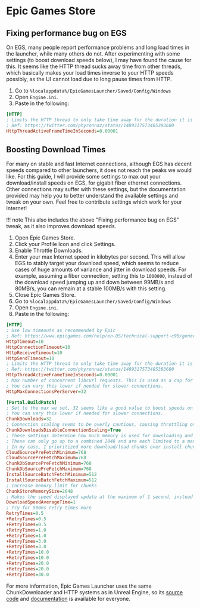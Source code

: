 # Epic Games Store

## Fixing performance bug on EGS

On EGS, many people report performance problems and long load times in the launcher, while many others do not. After experimenting with some settings (to boost download speeds below), I may have found the cause for this. It seems like the HTTP thread sucks away time from other threads, which basically makes your load times inverse to your HTTP speeds possibly, as the UI cannot load due to long pause times from HTTP.

1. Go to `%localappdata%/EpicGamesLauncher/Saved/Config/Windows`
2. Open `Engine.ini`.
3. Paste in the following:

```ini
[HTTP]
; Limits the HTTP thread to only take time away for the duration it is able to do work
; Ref: https://twitter.com/phyronnaz/status/1489317573485383680
HttpThreadActiveFrameTimeInSeconds=0.00001
```

## Boosting Download Times

For many on stable and fast Internet connections, although EGS has decent speeds compared to other launchers, it does not reach the peaks we would like. For this guide, I will provide some settings to max out your download/install speeds on EGS, for gigabit fiber ethernet connections. Other connections may suffer with these settings, but the documentation provided may help you to better understand the available settings and tweak on your own. Feel free to contribute settings which work for your Internet!

!!! note
    This also includes the above "Fixing performance bug on EGS" tweak, as it also improves download speeds.

1. Open Epic Games Store.
2. Click your Profile Icon and click Settings.
3. Enable Throttle Downloads.
4. Enter your max Internet speed in kilobytes per second. This will allow EGS to stably target your download speed, which seems to reduce cases of huge amounts of variance and jitter in download speeds. For example, assuming a fiber connection, setting this to `1000000`, instead of the download speed jumping up and down between 99MB/s and 80MB/s, you can remain at a stable 100MB/s with this setting.
5. Close Epic Games Store.
6. Go to `%localappdata%/EpicGamesLauncher/Saved/Config/Windows`
7. Open `Engine.ini`.
8. Paste in the following:

```ini
[HTTP]
; Use low timeouts as recommended by Epic
; Ref: https://www.epicgames.com/help/en-US/technical-support-c90/general-support-c91/how-to-troubleshoot-connection-issues-a3510
HttpTimeout=10
HttpConnectionTimeout=10
HttpReceiveTimeout=10
HttpSendTimeout=10
; Limits the HTTP thread to only take time away for the duration it is able to do work
; Ref: https://twitter.com/phyronnaz/status/1489317573485383680
HttpThreadActiveFrameTimeInSeconds=0.00001
; Max number of concurrent libcurl requests. This is used as a cap for ChunkDownloads.
; You can vary this lower if needed for slower connections.
HttpMaxConnectionsPerServer=32

[Portal.BuildPatch]
; Set to the max we set, 32 seems like a good value to boost speeds on strong internet connections.
; You can vary this lower if needed for slower connections.
ChunkDownloads=32
; Connection scaling seems to be overly cautious, causing throttling on what you can adjust manually for yourself with the ChunkDownloads options.
ChunkDownloadsDisableConnectionScaling=True
; These settings determine how much memory is used for downloading and installing chunks.
; These can only go up to a combined 2048 and are each limited to a max of 1000.
; In my case, I prioritized more download/load chunks over install chunks.
CloudSourcePreFetchMinimum=768
CloudSourcePreFetchMaximum=768
ChunkDbSourcePreFetchMinimum=768
ChunkDbSourcePreFetchMaximum=768
InstallSourceBatchFetchMinimum=512
InstallSourceBatchFetchMaximum=512
; Increase memory limit for chunks
ChunkStoreMemorySize=2048
; Makes the speed displayed update at the maximum of 1 second, instead of over 10 seconds.
DownloadSpeedAverageTime=1
; Try for 500ms retry times more
RetryTimes=0.5
+RetryTimes=0.5
+RetryTimes=0.5
+RetryTimes=1.0
+RetryTimes=1.0
+RetryTimes=3.0
+RetryTimes=3.0
+RetryTimes=10.0
+RetryTimes=10.0
+RetryTimes=20.0
+RetryTimes=20.0
+RetryTimes=30.0
```

For more information, Epic Games Launcher uses the same ChunkDownloader and HTTP systems as in Unreal Engine, so its [source code](https://github.com/EpicGames/UnrealEngine/tree/ue5-main/Engine/Source/Runtime/Online/BuildPatchServices) and [documentation](https://docs.unrealengine.com/4.27/en-US/SharingAndReleasing/Patching/ChunkDownloader/Quickstart/) is available for everyone.
